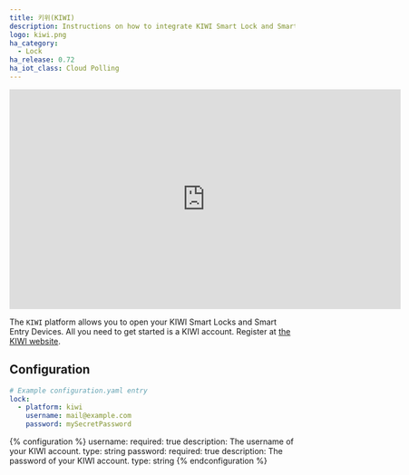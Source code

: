 ```yaml
---
title: 키위(KIWI)
description: Instructions on how to integrate KIWI Smart Lock and Smart Entry.
logo: kiwi.png
ha_category:
  - Lock
ha_release: 0.72
ha_iot_class: Cloud Polling
---
```


<iframe width="690" height="388" src="https://www.youtube.com/embed/i0WzJvAq7wQ" frameborder="0" allow="accelerometer; autoplay; encrypted-media; gyroscope; picture-in-picture" allowfullscreen></iframe>

The `KIWI` platform allows you to open your KIWI Smart Locks and Smart Entry Devices.
All you need to get started is a KIWI account. Register at [the KIWI website](https://kiwi.ki/login/).

## Configuration

```yaml
# Example configuration.yaml entry
lock:
  - platform: kiwi
    username: mail@example.com
    password: mySecretPassword
```

{% configuration %}
username:
  required: true
  description: The username of your KIWI account.
  type: string
password:
  required: true
  description: The password of your KIWI account.
  type: string
{% endconfiguration %}
